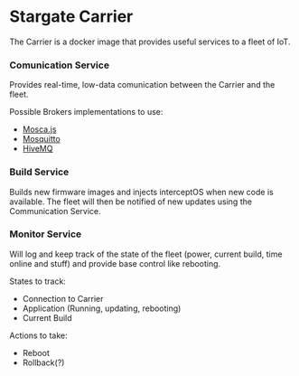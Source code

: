# Stargate Carrier

The Carrier is a docker image that provides useful services to a fleet of IoT.

### Comunication Service
Provides real-time, low-data comunication between the Carrier and the fleet.

Possible Brokers implementations to use:
- [Mosca.js](https://github.com/mcollina/mosca)
- [Mosquitto](https://mosquitto.org)
- [HiveMQ](https://www.hivemq.com)

### Build Service
Builds new firmware images and injects interceptOS when new code is available. The fleet will then be notified of new updates using the Communication Service.

### Monitor Service
Will log and keep track of the state of the fleet (power, current build, time online and stuff) and provide base control like rebooting.

States to track:
- Connection to Carrier
- Application (Running, updating, rebooting)
- Current Build

Actions to take:
- Reboot
- Rollback(?)

